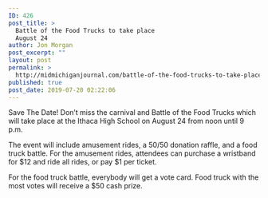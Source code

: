```yaml
---
ID: 426
post_title: >
  Battle of the Food Trucks to take place
  August 24
author: Jon Morgan
post_excerpt: ""
layout: post
permalink: >
  http://midmichiganjournal.com/battle-of-the-food-trucks-to-take-place-august-24
published: true
post_date: 2019-07-20 02:22:06
---
```

Save The Date! Don’t miss the carnival and Battle of the Food Trucks which will take place at the Ithaca High School on August 24 from noon until 9 p.m.

The event will include amusement rides, a 50/50 donation raffle, and a food truck battle. For the amusement rides, attendees can purchase a wristband for $12 and ride all rides, or pay $1 per ticket.

For the food truck battle, everybody will get a vote card. Food truck with the most votes will receive a $50 cash prize.

##